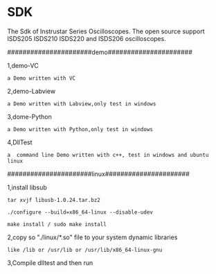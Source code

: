 # SDK
The Sdk of Instrustar Series Oscilloscopes. The open source support ISDS205 ISDS210 ISDS220 and ISDS206 oscilloscopes.

######################demo######################

1,demo-VC
	
	a Demo written with VC
	
2,demo-Labview
	
	a Demo written with Labview,only test in windows

3,dome-Python
	
	a Demo written with Python,only test in windows

4,DllTest
	
	a  command line Demo written with c++, test in windows and ubuntu linux

######################linux######################

1,install libsub

	
	tar xvjf libusb-1.0.24.tar.bz2
	
	./configure --build=x86_64-linux --disable-udev
	
	make install / sudo make install
2,copy so "./linux/*.so" file to your system dynamic libraries

	like /lib or /usr/lib or /usr/lib/x86_64-linux-gnu
	
3,Compile dlltest and then run


